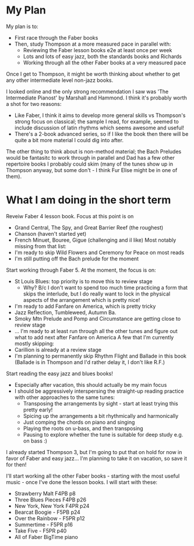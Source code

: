 # My Plan

My plan is to:
 - First race through the Faber books
 - Then, study Thompson at a more measured pace in parallel with:
   - Reviewing the Faber lesson books e2e at least once per week
   - Lots and lots of easy jazz, both the standards books and Richards
   - Working through all the other Faber books at a very measured pace


Once I get to Thompson, it might be worth thinking about whether to get any
other intermediate level non-jazz books.

I looked online and the only strong recommendation I saw was 'The Intermediate
Pianost' by Marshall and Hammond. I think it's probably worth a shot for two
reasons:
 - Like Faber, I think it aims to develop more general skills vs Thompson's
   strong focus on classical; the sample I read, for example, seemed to
   include discussion of latin rhythms which seems awesome and useful!
 - There's a 2-book advanced series, so if I like the book then there will
   be quite a bit more material I could dig into after.

The other thing to think about is non-method material; the Bach Preludes
would be fantasitc to work through in parallel and Dad has a few other
repertoire books I probably could skim (many of the tunes show up in Thompson
anyway, but some don't - I think Fur Elise might be in one of them).


# What I am doing in the short term

Reveiw Faber 4 lesson book. Focus at this point is on
 - Grand Central, The Spy, and Great Barrier Reef (the roughest)
 - Chanson (haven't started yet)
 - French Minuet, Bouree, Gigue (challenging and iI like)
Most notably missing from that list:
 - I'm ready to skip Wild Flowers and Ceremony for Peace on most reads
 - I'm still putting off the Bach prelude for the moment

Start working through Faber 5. At the moment, the focus is on:
 - St Louis Blues: top priority is to move this to review stage
   - Why? B/c I don't want to spend too much time practicing a form that
     skips the interlude, but I do really want to lock in the physical aspects
     of the arrangement which is pretty nice!
 - I'm ready to add Fanfare on America, which is pretty tricky
 - Jazz Reflection, Tumbleweed, Autumn Ba.
 - Smoky Mtn Prelude and Pomp and Circumstance are getting close to review stage
 - ... I'm ready to at least run through all the other tunes and figure out
   what to add next after Fanfare on America
A few that I'm currently mostly skipping:
 - Carillion is already at a review stage
 - I'm planning to permanently skip Rhythm Flight and Ballade in this book
   (Ballade is in Thompson and I'd rather delay it, I don't like R.F.)


Start reading the easy jazz and blues books!
- Especially after vacation, this should actually be my main focus
- I should be aggressively interspersing the straight-up reading practice with other approaches
  to the same tunes:
  - Transposing the arrangements by sight - start at least trying this pretty early!
  - Spicing up the arrangements a bit rhythmically and harmonically
  - Just comping the chords on piano and singing
  - Playing the roots on u-bass, and then transposing
  - Pausing to explore whether the tune is suitable for deep study e.g. on bass :)


I already started Thompson 3, but I'm going to put that on hold for now in favor of Faber
and easy jazz... I'm planning to take it on vacation, so save it for then!

I'll start working all the other Faber books - starting with the most useful
music - once I've done the lesson books. I will start with these:
- Strawberry Malt F4PB p8
- Three Blues Pieces F4PB p26
- New York, New York F4PR p24
- Bearcat Boogie - F5PB p24
- Over the Rainbow - F5PR p12
- Summertime - F5PR p16
- Take Five - F5PR p40
- All of Faber BigTime piano
